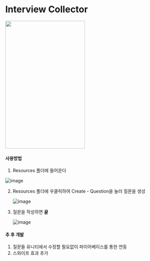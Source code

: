 # Interview Collector

<img src="https://user-images.githubusercontent.com/31693348/83400360-a8ca1e00-a43d-11ea-967e-3ba08a872422.png" width="250" height="400">



#### 사용방법

1. Resources 폴더에 들어온다

![image](https://user-images.githubusercontent.com/31693348/83400803-753bc380-a43e-11ea-8a5b-95486d9e6886.png)

2. Resources 폴더에 우클릭하여 Create - Question을 눌러 질문을 생성

   ![image](https://user-images.githubusercontent.com/31693348/83401122-17f44200-a43f-11ea-9e52-182125279b2e.png)

3. 질문을 작성하면 **끝**

   ![image](https://user-images.githubusercontent.com/31693348/83401144-24789a80-a43f-11ea-9b8e-72a7df6db21c.png)



#### 추 후 개발

1. 질문들 유니티에서 수정할 필요없이 파이어베이스를 통한 연동
2. 스와이프 효과 추가
